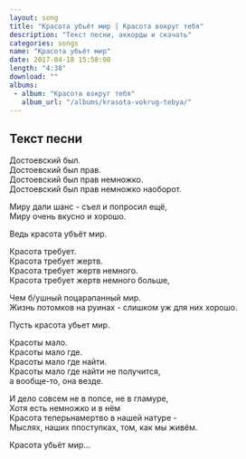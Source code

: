 ```yaml
---
layout: song
title: "Красота убьёт мир | Красота вокруг тебя"
description: "Текст песни, аккорды и скачать"
categories: songs
name: "Красота убьёт мир"
date: 2017-04-18 15:58:00
length: "4:38"
download: ""
albums:
 - album: "Красота вокруг тебя"
   album_url: "/albums/krasota-vokrug-tebya/"
---
```



## Текст песни  
Достоевский был.  
Достоевский был прав.  
Достоевский был прав немножко.  
Достоевский был прав немножко наоборот.  

Миру дали шанс - съел и попросил ещё,  
Миру очень вкусно и хорошо.  

Ведь красота убъёт мир.  

Красота требует.  
Красота требует жертв.  
Красота требует жертв немного.  
Красота требует жертв немного больше,  

Чем б/ушный поцарапанный мир.  
Жизнь потомков на руинах - слишком уж для них хорошо.  

Пусть красота убьет мир.  

Красоты мало.  
Красоты мало где.  
Красоты мало где найти.  
Красоты мало где найти не получится,  
а вообще-то, она везде.  

И дело совсем не в попсе, не в гламуре,  
Хотя есть немножко и в нём  
Красота теперьнамертво в нашей натуре -  
Мыслях, наших ппоступках, том, как мы живём.  

Красота убьёт мир...  